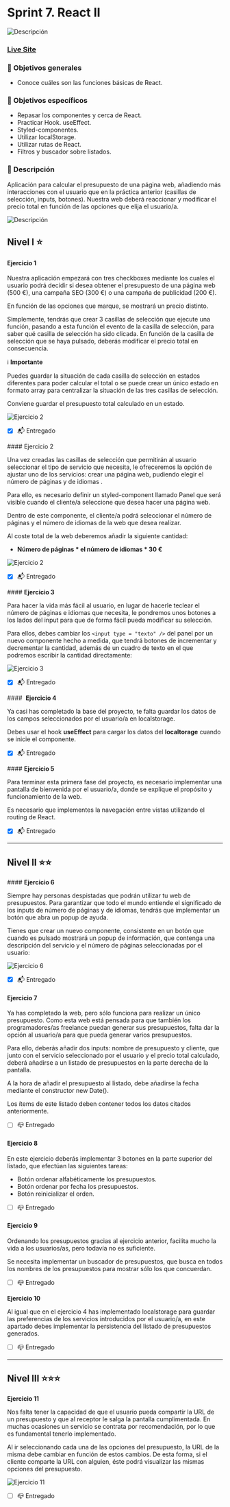 # Sprint 7. React II 

![Descripción](./src/images/readme/screenshot.png)

### ****[Live Site]( https://react-sprint7.netlify.app//)****

### **🎯 Objetivos generales**

- Conoce cuáles son las funciones básicas de React.

### **🎯 Objetivos específicos**

- Repasar los componentes y cerca de React.
- Practicar Hook. useEffect.
- Styled-componentes.
- Utilizar localStorage.
- Utilizar rutas de React.
- Filtros y buscador sobre listados.

### **📌 Descripción**

Aplicación para calcular el presupuesto de una página web, añadiendo más interacciones con el usuario que en la práctica anterior (casillas de selección, inputs, botones). Nuestra web deberá reaccionar y modificar el precio total en función de las opciones que elija el usuario/a.

![Descripción](./src/images/readme/ejercicio-01.png)

## ****Nivel I ⭐️****

#### Ejercicio 1

Nuestra aplicación empezará con tres checkboxes mediante los cuales el usuario podrá decidir si desea obtener el presupuesto de una página web (500 €), una campaña SEO (300 €) o una campaña de publicidad (200 €).

En función de las opciones que marque, se mostrará un precio distinto.


Simplemente, tendrás que crear 3 casillas de selección que ejecute una función, pasando a esta función el evento de la casilla de selección, para saber qué casilla de selección ha sido clicada. En función de la casilla de selección que se haya pulsado, deberás modificar el precio total en consecuencia.


 ℹ️ **Importante**

Puedes guardar la situación de cada casilla de selección en estados diferentes para poder calcular el total o se puede crear un único estado en formato array para centralizar la situación de las tres casillas de selección.

Conviene guardar el presupuesto total calculado en un estado.

![Ejercicio 2](./src/images/readme/ejercicio-01.png)

 - [x] 📬 Entregado


#### Ejercicio 2

Una vez creadas las casillas de selección que permitirán al usuario seleccionar el tipo de servicio que necesita, le ofreceremos la opción de ajustar uno de los servicios: crear una página web, pudiendo elegir el número de páginas y de idiomas .

Para ello, es necesario definir un styled-component llamado Panel que será visible cuando el cliente/a seleccione que desea hacer una página web.

Dentro de este componente, el cliente/a podrá seleccionar el número de páginas y el número de idiomas de la web que desea realizar.

Al coste total de la web deberemos añadir la siguiente cantidad:

- **Número de páginas * el número de idiomas * 30 €**
  

![Ejercicio 2](./src/images/readme/ejercicio-02.png)


- [x] 📬 Entregado


#### **Ejercicio 3**

Para hacer la vida más fácil al usuario, en lugar de hacerle teclear el número de páginas e idiomas que necesita, le pondremos unos botones a los lados del input para que de forma fácil pueda modificar su selección.

Para ellos, debes cambiar los ```<input type = "texto" />``` del panel por un nuevo componente hecho a medida, que tendrá botones de incrementar y decrementar la cantidad, además de un cuadro de texto en el que podremos escribir la cantidad directamente:

![Ejercicio 3](./src/images/readme/ejercicio-03.gif)


- [x] 📬 Entregado


####  **Ejercicio 4**

Ya casi has completado la base del proyecto, te falta guardar los datos de los campos seleccionados por el usuario/a en localstorage.

Debes usar el hook **useEffect**  para cargar los datos del **localtorage** cuando se inicie el componente.


- [x] 📬 Entregado


#### **Ejercicio 5**

Para terminar esta primera fase del proyecto, es necesario implementar una pantalla de bienvenida por el usuario/a, donde se explique el propósito y funcionamiento de la web.

Es necesario que implementes la navegación entre vistas utilizando el routing de React.


- [x] 📬 Entregado

***


## ****Nivel II ⭐️⭐️****


#### **Ejercicio 6**

Siempre hay personas despistadas que podrán utilizar tu web de presupuestos. Para garantizar que todo el mundo entiende el significado de los inputs de número de páginas y de idiomas, tendrás que implementar un botón que abra un popup de ayuda.

Tienes que crear un nuevo componente, consistente en un botón que cuando es pulsado mostrará un popup de información, que contenga una descripción del servicio y el número de páginas seleccionadas por el usuario:

![Ejercicio 6](./src/images/readme/ejercicio-06.gif)


- [x] 📬 Entregado


#### **Ejercicio 7**

Ya has completado la web, pero sólo funciona para realizar un único presupuesto. Como esta web está pensada para que también los programadores/as freelance puedan generar sus presupuestos, falta dar la opción al usuario/a para que pueda generar varios presupuestos.

Para ello, deberás añadir dos inputs: nombre de presupuesto y cliente, que junto con el servicio seleccionado por el usuario y el precio total calculado, deberá añadirse a un listado de presupuestos en la parte derecha de la pantalla.

A la hora de añadir el presupuesto al listado, debe añadirse la fecha mediante el constructor new Date().

Los ítems de este listado deben contener todos los datos citados anteriormente.


 - [ ] 📪 Entregado



#### **Ejercicio 8**

En este ejercicio deberás implementar 3 botones en la parte superior del listado, que efectúan las siguientes tareas:

- Botón ordenar alfabéticamente los presupuestos.
- Botón ordenar por fecha los presupuestos.
- Botón reinicializar el orden.

 - [ ]  📪 Entregado
  


#### **Ejercicio 9**

Ordenando los presupuestos gracias al ejercicio anterior, facilita mucho la vida a los usuarios/as, pero todavía no es suficiente.

Se necesita implementar un buscador de presupuestos, que busca en todos los nombres de los presupuestos para mostrar sólo los que concuerdan.

 - [ ]  📪 Entregado




**Ejercicio 10**

Al igual que en el ejercicio 4 has implementado localstorage para guardar las preferencias de los servicios introducidos por el usuario/a, en este apartado debes implementar la persistencia del listado de presupuestos generados.

 - [ ]  📪 Entregado


***

## ****Nivel III ⭐️⭐️⭐️****

**Ejercicio 11**

Nos falta tener la capacidad de que el usuario pueda compartir la URL de un presupuesto y que al receptor le salga la pantalla cumplimentada. En muchas ocasiones un servicio se contrata por recomendación, por lo que es fundamental tenerlo implementado.

Al ir seleccionando cada una de las opciones del presupuesto, la URL de la misma debe cambiar en función de estos cambios. De esta forma, si el cliente comparte la URL con alguien, éste podrá visualizar las mismas opciones del presupuesto.


![Ejercicio 11](./src/images/readme/ejercicio-11.gif)


 - [ ]  📪 Entregado